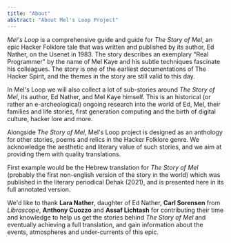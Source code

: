 ```yaml
---
title: "About"
abstract: "About Mel's Loop Project"
---
```


_Mel's Loop_ is a comprehensive guide and guide for _The Story of Mel_, an epic Hacker Folklore tale that was written and published by its author, Ed Nather, on the Usenet in 1983. The story describes an exemplary "Real Programmer" by the name of Mel Kaye and his subtle techniques fascinate his colleagues. The story is one of the earliest documentations of The Hacker Spirit, and the themes in the story are still valid to this day.

In Mel's Loop we will also collect a lot of sub-stories around _The Story of Mel_, its author, Ed Nather, and Mel Kaye himself. This is an historical (or rather an e-archeological) ongoing research into the world of Ed, Mel, their families and life stories, first generation computing and the birth of digital culture, hacker lore and more.

Alongside _The Story of Mel_, Mel's Loop project is designed as an anthology for other stories, poems and relics in the Hacker Folklore genre. We acknowledge the aesthetic and literary value of such stories, and we aim at providing them with quality translations.

First example would be the Hebrew translation for _The Story of Mel_ (probably the first non-english version of the story in the world) which was published in the literary periodical Dehak (2021), and is presented here in its full annotated version.

We'd like to thank **Lara Nather**, daughter of Ed Nather, **Carl Sorensen** from _Librascope_, **Anthony Cuozzo** and **Assaf Lichtash** for contributing their time and knowledge to help us get the stories behind _The Story of Mel_ and eventually achieving a full translation, and gain information about the events, atmospheres and under-currents of this epic.
